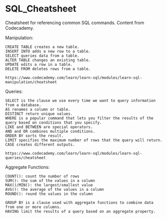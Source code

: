 # SQL_Cheatsheet
Cheatsheet for referencing common SQL commands. Content from Codecademy. 

Manipulation:

    CREATE TABLE creates a new table.
    INSERT INTO adds a new row to a table.
    SELECT queries data from a table.
    ALTER TABLE changes an existing table.
    UPDATE edits a row in a table.
    DELETE FROM deletes rows from a table.

    https://www.codecademy.com/learn/learn-sql/modules/learn-sql-manipulation/cheatsheet

Queries:

    SELECT is the clause we use every time we want to query information from a database.
    AS renames a column or table.
    DISTINCT return unique values.
    WHERE is a popular command that lets you filter the results of the query based on conditions that you specify.
    LIKE and BETWEEN are special operators.
    AND and OR combines multiple conditions.
    ORDER BY sorts the result.
    LIMIT specifies the maximum number of rows that the query will return.
    CASE creates different outputs.

    https://www.codecademy.com/learn/learn-sql/modules/learn-sql-queries/cheatsheet

Aggregate Functions:

    COUNT(): count the number of rows
    SUM(): the sum of the values in a column
    MAX()/MIN(): the largest/smallest value
    AVG(): the average of the values in a column
    ROUND(): round the values in the column
    
    GROUP BY is a clause used with aggregate functions to combine data from one or more columns.
    HAVING limit the results of a query based on an aggregate property.

